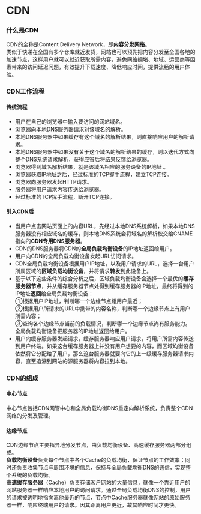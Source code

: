# CDN
### 什么是CDN
CDN的全称是Content Delivery Network，即**内容分发网络**。  
类似于快递在全国有多个仓库就近发货，网站也可以预先把内容分发至全国各地的加速节点，这样用户就可以就近获取所需内容，避免网络拥堵、地域、运营商等因素带来的访问延迟问题，有效提升下载速度、降低响应时间，提供流畅的用户体验。
### CDN工作流程
#### 传统流程
* 用户在自己的浏览器中输入要访问的网站域名。
* 浏览器向本地DNS服务器请求对该域名的解析。
* 本地DNS服务器中如果缓存有这个域名的解析结果，则直接响应用户的解析请求。
* 本地DNS服务器中如果没有关于这个域名的解析结果的缓存，则以迭代方式向整个DNS系统请求解析，获得应答后将结果反馈给浏览器。
* 浏览器得到域名解析结果，就是该域名相应的服务设备的IP地址 。
* 浏览器获取IP地址之后，经过标准的TCP握手流程，建立TCP连接。
* 浏览器向服务器发起HTTP请求。
* 服务器将用户请求内容传送给浏览器。
* 经过标准的TCP挥手流程，断开TCP连接。
#### 引入CDN后
* 当用户点击网站页面上的内容URL，先经过本地DNS系统解析，如果本地DNS服务器没有相应域名的缓存，则本地DNS系统会将域名的解析权交给CNAME指向的**CDN专用DNS服务器**。
* CDN的DNS服务器将CDN的**全局负载均衡设备**的IP地址返回给用户。
* 用户向CDN的全局负载均衡设备发起URL访问请求。
* CDN全局负载均衡设备根据用户IP地址，以及用户请求的URL，选择一台用户所属区域的**区域负载均衡设备**，并将请求**转发**到此设备上。
* 基于以下这些条件的综合分析之后，区域负载均衡设备会选择一个最优的**缓存服务器节点**，并从缓存服务器节点处得到缓存服务器的IP地址，最终将得到的IP地址**返回**给全局负载均衡设备：  
①根据用户IP地址，判断哪一个边缘节点距用户最近；  
②根据用户所请求的URL中携带的内容名称，判断哪一个边缘节点上有用户所需内容；  
③查询各个边缘节点当前的负载情况，判断哪一个边缘节点尚有服务能力。
全局负载均衡设备把服务器的IP地址返回给用户。  
* 用户向缓存服务器发起请求，缓存服务器响应用户请求，将用户所需内容传送到用户终端。如果这台缓存服务器上并没有用户想要的内容，而区域均衡设备依然将它分配给了用户，那么这台服务器就要向它的上一级缓存服务器请求内容，直至追溯到网站的源服务器将内容拉到本地。
### CDN的组成
#### 中心节点
中心节点包括CDN网管中心和全局负载均衡DNS重定向解析系统，负责整个CDN网络的分发及管理。
#### 边缘节点
CDN边缘节点主要指异地分发节点，由负载均衡设备、高速缓存服务器两部分组成。  
**负载均衡设备**负责每个节点中各个Cache的负载均衡，保证节点的工作效率；同时还负责收集节点与周围环境的信息，保持与全局负载均衡DNS的通信，实现整个系统的负载均衡。  
**高速缓存服务器**（Cache）负责存储客户网站的大量信息，就像一个靠近用户的网站服务器一样响应本地用户的访问请求。通过全局负载均衡DNS的控制，用户的请求被透明地指向离他最近的节点，节点中Cache服务器就像网站的原始服务器一样，响应终端用户的请求。因其距离用户更近，故其响应时间才更快。